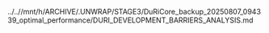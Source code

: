 ../..//mnt/h/ARCHIVE/.UNWRAP/STAGE3/DuRiCore_backup_20250807_094339_optimal_performance/DURI_DEVELOPMENT_BARRIERS_ANALYSIS.md